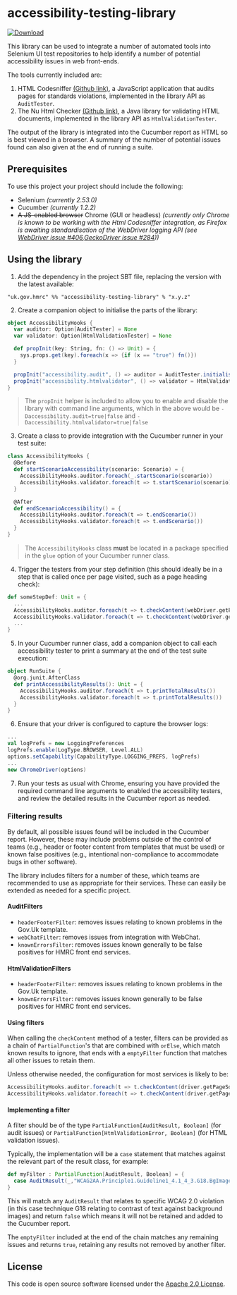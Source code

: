 
# accessibility-testing-library

[ ![Download](https://api.bintray.com/packages/hmrc/releases/accessibility-testing-library/images/download.svg) ](https://bintray.com/hmrc/releases/accessibility-testing-library/_latestVersion)

This library can be used to integrate a number of automated tools into Selenium UI test repositories to help identify a number of potential accessibility issues in web front-ends.

The tools currently included are:
1. HTML Codesniffer [(Github link)](https://github.com/squizlabs/HTML_CodeSniffer), a JavaScript application that audits pages for standards violations, implemented in the library API as `AuditTester`.
2. The Nu Html Checker [(Github link)](https://validator.github.io/validator), a Java library for validating HTML documents, implemented in the library API as `HtmlValidationTester`.

The output of the library is integrated into the Cucumber report as HTML so is best viewed in a browser. A summary of the number of potential issues found can also given at the end of running a suite.

## Prerequisites

To use this project your project should include the following:
- Selenium _(currently 2.53.0)_
- Cucumber _(currently 1.2.2)_
- ~~A JS-enabled browser~~ Chrome (GUI or headless) _(currently only Chrome is known to be working with the Html Codesniffer integration, as Firefox is awaiting standardisation of the WebDriver logging API (see [WebDriver issue #406](https://github.com/w3c/webdriver/issues/406),[GeckoDriver issue #284](https://github.com/mozilla/geckodriver/issues/284)))_

## Using the library

1. Add the dependency in the project SBT file, replacing the version with the latest available:

```sbtshell
"uk.gov.hmrc" %% "accessibility-testing-library" % "x.y.z"
```

2. Create a companion object to initialise the parts of the library:
```scala
object AccessibilityHooks {
  var auditor: Option[AuditTester] = None
  var validator: Option[HtmlValidationTester] = None

  def propInit(key: String, fn: () => Unit) = {
    sys.props.get(key).foreach(x => {if (x == "true") fn()})
  }

  propInit("accessibility.audit", () => auditor = AuditTester.initialise(Driver.webDriver))
  propInit("accessibility.htmlvalidator", () => validator = HtmlValidationTester.initialise(Driver.webDriver))
}
```
> The `propInit` helper is included to allow you to enable and disable the library with command line arguments, which in the above would be `-Daccessibility.audit=true|false` and `-Daccessibility.htmlvalidator=true|false`

3. Create a class to provide integration with the Cucumber runner in your test suite:
```scala
class AccessibilityHooks {
  @Before
  def startScenarioAccessibility(scenario: Scenario) = {
    AccessibilityHooks.auditor.foreach(_.startScenario(scenario))
    AccessibilityHooks.validator.foreach(t => t.startScenario(scenario))
  }

  @After
  def endScenarioAccessibility() = {
    AccessibilityHooks.auditor.foreach(t => t.endScenario())
    AccessibilityHooks.validator.foreach(t => t.endScenario())
  }
}
```
> The `AccessibilityHooks` class **must** be located in a package specified in the `glue` option of your Cucumber runner class.

4. Trigger the testers from your step definition (this should ideally be in a step that is called once per page visited, such as a page heading check):
```scala
def someStepDef: Unit = {  
  ...
  AccessibilityHooks.auditor.foreach(t => t.checkContent(webDriver.getPageSource))
  AccessibilityHooks.validator.foreach(t => t.checkContent(webDriver.getPageSource))
  ...
}
```

5. In your Cucumber runner class, add a companion object to call each accessibility tester to print a summary at the end of the test suite execution:
```scala
object RunSuite {
  @org.junit.AfterClass
  def printAccessibilityResults(): Unit = {
    AccessibilityHooks.auditor.foreach(t => t.printTotalResults())
    AccessibilityHooks.validator.foreach(t => t.printTotalResults())
  }
}
```

6. Ensure that your driver is configured to capture the browser logs:
```scala
...
val logPrefs = new LoggingPreferences
logPrefs.enable(LogType.BROWSER, Level.ALL)
options.setCapability(CapabilityType.LOGGING_PREFS, logPrefs)  
...
new ChromeDriver(options)
```

7. Run your tests as usual with Chrome, ensuring you have provided the required command line arguments to enabled the accessibility testers, and review the detailed results in the Cucumber report as needed.

### Filtering results
By default, all possible issues found will be included in the Cucumber report. However, these may include problems outside of the control of teams (e.g., header or footer content from templates that must be used) or known false positives (e.g., intentional non-compliance to accommodate bugs in other software).

The library includes filters for a number of these, which teams are recommended to use as appropriate for their services. These can easily be extended as needed for a specific project.

#### AuditFilters
- `headerFooterFilter`: removes issues relating to known problems in the Gov.Uk template.
- `webChatFilter`: removes issues from integration with WebChat.
- `knownErrorsFilter`: removes issues known generally to be false positives for HMRC front end services.

#### HtmlValidationFilters
- `headerFooterFilter`: removes issues relating to known problems in the Gov.Uk template.
- `knownErrorsFilter`: removes issues known generally to be false positives for HMRC front end services.

#### Using filters
When calling the `checkContent` method of a tester, filters can be provided as a chain of `PartialFunction`'s that are combined with `orElse`, which match known results to ignore, that ends with a `emptyFilter` function that matches all other issues to retain them.

Unless otherwise needed, the configuration for most services is likely to be:
```scala
AccessibilityHooks.auditor.foreach(t => t.checkContent(driver.getPageSource, AuditFilters.headerFooterFilter orElse AuditFilters.knownErrorsFilter orElse AuditFilters.emptyFilter))
AccessibilityHooks.validator.foreach(t => t.checkContent(driver.getPageSource, HtmlValidationFilters.headerFooterFilter orElse HtmlValidationFilters.knownErrorsFilter orElse HtmlValidationFilters.emptyFilter))
```

#### Implementing a filter
A filter should be of the type `PartialFunction[AuditResult, Boolean]` (for audit issues) or `PartialFunction[HtmlValidationError, Boolean]` (for HTML validation issues).

Typically, the implementation will be a `case` statement that matches against the relevant part of the result class, for example:
```scala
def myFilter : PartialFunction[AuditResult, Boolean] = {
  case AuditResult(_,"WCAG2AA.Principle1.Guideline1_4.1_4_3.G18.BgImage",_,_,_,_) => false
}
```
This will match any `AuditResult` that relates to specific WCAG 2.0 violation (in this case technique G18 relating to contrast of text against background images) and return `false` which means it will not be retained and added to the Cucumber report.

The `emptyFilter` included at the end of the chain matches any remaining issues and returns `true`, retaining any results not removed by another filter.

## License

This code is open source software licensed under the [Apache 2.0 License]("http://www.apache.org/licenses/LICENSE-2.0.html").
